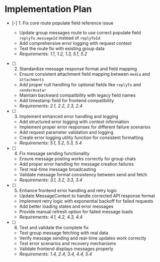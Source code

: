 # Implementation Plan

- [-] 1. Fix core route populate field reference issue

  - Update group messages route to use correct populate field `replyTo.messageId` instead of `replyToId`
  - Add comprehensive error logging with request context
  - Test the route fix with existing group data
  - _Requirements: 1.1, 1.2, 1.3, 5.1, 5.2_

- [ ] 2. Standardize message response format and field mapping
  - Ensure consistent attachment field mapping between `media` and `attachments`
  - Add proper null handling for optional fields like `replyTo` and `senderAvatar`
  - Maintain backward compatibility with legacy field names
  - Add timestamp field for frontend compatibility
  - _Requirements: 2.1, 2.2, 2.3, 2.4_

- [ ] 3. Implement enhanced error handling and logging
  - Add structured error logging with context information
  - Implement proper error responses for different failure scenarios
  - Add request parameter validation and logging
  - Create error logging utility function for consistent formatting
  - _Requirements: 5.1, 5.2, 5.3, 5.4_

- [ ] 4. Fix message sending functionality
  - Ensure message posting works correctly for group chats
  - Add proper error handling for message creation failures
  - Test real-time message broadcasting
  - Validate message format consistency between send and fetch
  - _Requirements: 3.1, 3.2, 3.3, 3.4_

- [ ] 5. Enhance frontend error handling and retry logic
  - Update MessageContext to handle corrected API response format
  - Implement retry logic with exponential backoff for failed requests
  - Add better loading states and error messages
  - Provide manual refresh option for failed message loads
  - _Requirements: 4.1, 4.2, 4.3, 4.4_

- [ ] 6. Test and validate the complete fix
  - Test group message fetching with real data
  - Verify message sending and real-time updates work correctly
  - Test error scenarios and recovery mechanisms
  - Validate frontend displays messages properly
  - _Requirements: 1.4, 2.4, 3.4, 4.4, 5.4_